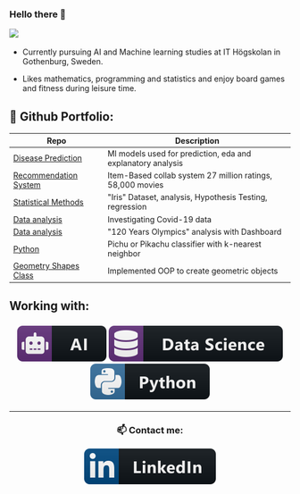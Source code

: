 ### Hello there 👋

![](https://komarev.com/ghpvc/?username=JoelOscarsson&color=0ca4a5)

* Currently pursuing AI and Machine learning studies at IT Högskolan in Gothenburg, Sweden.

* Likes mathematics, programming and statistics and enjoy board games and fitness during leisure time.

## :briefcase: Github Portfolio:

| Repo                           | Description                                                   |
| ------------------------------ | --------------------------------------------------------------|
| [Disease Prediction][aob]      | Ml models used for prediction, eda and explanatory analysis   |
| [Recommendation System][kag]   | Item-Based collab system 27 million ratings, 58,000 movies    |
| [Statistical Methods][cd]      | "Iris" Dataset, analysis, Hypothesis Testing, regression      |
| [Data analysis][ml]            | Investigating Covid-19 data                                   |
| [Data analysis][pe]            | "120 Years Olympics" analysis with Dashboard                  |
| [Python][gc]         | Pichu or Pikachu classifier with k-nearest neighbor                     |
| [Geometry Shapes Class][aoc]   | Implemented OOP to create geometric objects                   |


[kag]: https://github.com/JoelOscarsson/Machine-Learning/blob/main/Projects/Recommender-System.ipynb
[cd]: https://github.com/JoelOscarsson/Statistics/blob/main/Projekt.ipynb
[ml]: https://github.com/JoelOscarsson/Databehandling-JoelOscarsson/blob/main/Laboration-1/Labb_1.ipynb
[pe]: https://github.com/JoelOscarsson/GroupProjectOS-Databehandling
[gc]: https://github.com/JoelOscarsson/PythonSchool/blob/main/Labb-2/Labb2.ipynb
[aoc]: https://github.com/JoelOscarsson/PythonSchool/tree/main/Labb-3/Shape
[aob]: https://github.com/JoelOscarsson/Machine-Learning/blob/main/Projects/Disease-Prediction.ipynb

## Working with:

<h3 align="center"> <img src="https://github.com/MikeCodesDotNET/ColoredBadges/blob/master/svg/dev/misc/ai.svg" alt="js" style="max-width: 100%;">
<img src="https://github.com/MikeCodesDotNET/ColoredBadges/blob/master/svg/dev/misc/datascience.svg" alt="js" style="max-width: 100%;">


<img src="https://github.com/MikeCodesDotNET/ColoredBadges/raw/master/svg/dev/languages/python.svg" alt="js" style="max-width: 100%;">

---
<h3 align="center">📫 Contact me:</h3>
<div align="center">
  <a href="https://www.linkedin.com/in/JoelOscarsson">
    <img src="https://github.com/MikeCodesDotNET/ColoredBadges/raw/master/svg/social/linkedin.svg" alt="linkedin" style="max-width: 100%;">
  </a>

